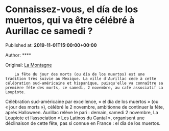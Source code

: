 
# Connaissez-vous, el día de los muertos, qui va être célébré à Aurillac ce samedi ?

Published at: **2019-11-01T15:00:00+00:00**

Author: ****

Original: [La Montagne](https://www.lamontagne.fr/aurillac-15000/loisirs/connaissez-vous-el-da-de-los-muertos-qui-va-etre-celebre-a-aurillac-ce-samedi_13675766/)


        La fête du jour des morts (ou día de los muertos) est une tradition très suivie au Mexique. La ville d'Aurillac cède à cette célébration sud-américaine et hispanique, puisqu'elle va connaître sa première fête des morts, ce samedi, 2 novembre, au café associatif La Loupiote.
      
Célébration sud-américaine par excellence, « el día de los muertos » (ou « jour des morts »), célébré le 2 novembre, ambitionne de continuer la fête, après Halloween. Aurillac relève le pari : demain, samedi 2 novembre, La Loupiote et l’association « Les Latinos du Cantal », organisent une déclinaison de cette fête, pas si connue en France : el día de los muertos.
